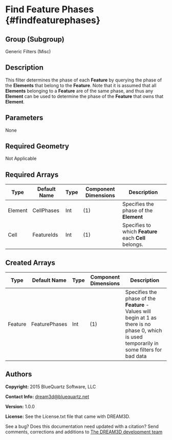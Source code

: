 Find Feature Phases {#findfeaturephases}
==========
## Group (Subgroup) ##

Generic Filters (Misc)

## Description ##

This filter determines the phase of each **Feature** by querying the phase of the **Elements** that belong to the **Feature**.
Note that it is assumed that all **Elements** belonging to a **Feature** are of the same phase, and thus any **Element** can be used to determine the phase of the **Feature** that owns that **Element**.

## Parameters ##

None

## Required Geometry ##

Not Applicable

## Required Arrays ##
| Type | Default Name | Type | Component Dimensions | Description |
|------|--------------|-------------|---------|-----|
| Element | CellPhases | Int | (1) | Specifies the phase of the **Element** |
| Cell | FeatureIds | Int | (1) | Specifies to which **Feature** each **Cell** belongs. |

## Created Arrays ##

| Type | Default Name | Type | Component Dimensions | Description |
|------|--------------|-------------|---------|-----|
| Feature | FeaturePhases | Int | (1) | Specifies the phase of the **Feature** - Values will begin at 1 as there is no phase 0, which is used temporarily in some filters for bad data|


## Authors ##

**Copyright:** 2015 BlueQuartz Software, LLC

**Contact Info:** dream3d@bluequartz.net

**Version:** 1.0.0

**License:**  See the License.txt file that came with DREAM3D.




See a bug? Does this documentation need updated with a citation? Send comments, corrections and additions to [The DREAM3D development team](mailto:dream3d@bluequartz.net?subject=Documentation%20Correction)

